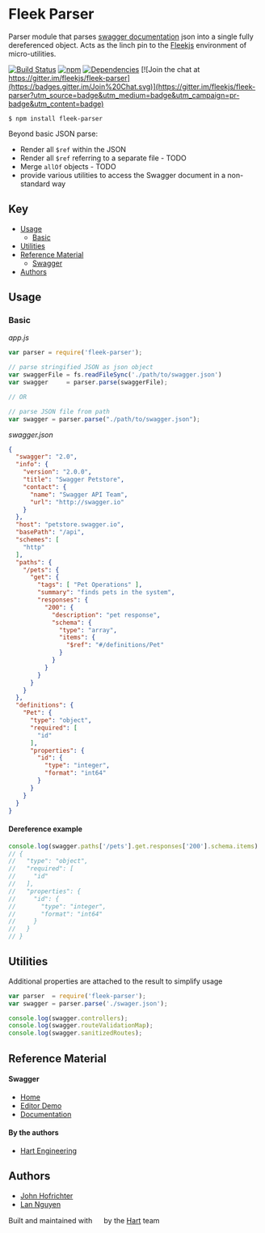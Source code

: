 # Fleek Parser

Parser module that parses [swagger documentation](http://swagger.io/) json into a single fully dereferenced object. Acts as the linch pin to the [Fleekjs](https://github.com/fleekjs) environment of micro-utilities.

[![Build Status](https://travis-ci.org/fleekjs/fleek-parser.svg)](https://travis-ci.org/fleekjs/fleek-parser) [![npm](https://img.shields.io/npm/l/express.svg)](https://github.com/fleekjs/fleek-parser/blob/master/LICENSE)  [![Dependencies](https://img.shields.io/david/fleekjs/fleek-parser.svg)](https://david-dm.org/fleekjs/fleek-parser) [![Join the chat at https://gitter.im/fleekjs/fleek-parser](https://badges.gitter.im/Join%20Chat.svg)](https://gitter.im/fleekjs/fleek-parser?utm_source=badge&utm_medium=badge&utm_campaign=pr-badge&utm_content=badge)

`$ npm install fleek-parser`

Beyond basic JSON parse:
  - Render all `$ref` within the JSON
  - Render all `$ref` referring to a separate file - TODO
  - Merge `allOf` objects - TODO
  - provide various utilities to access the Swagger document in a non-standard way

## Key

- [Usage](#usage)
  - [Basic](#basic)
- [Utilities](#utilities)
- [Reference Material](#reference-material)
  - [Swagger](#swagger)
- [Authors](#authors)

## Usage

### Basic


_app.js_
```javascript
var parser = require('fleek-parser');

// parse stringified JSON as json object
var swaggerFile = fs.readFileSync('./path/to/swagger.json')
var swagger     = parser.parse(swaggerFile);

// OR

// parse JSON file from path
var swagger = parser.parse("./path/to/swagger.json");
```

_swagger.json_
```JSON
{
  "swagger": "2.0",
  "info": {
    "version": "2.0.0",
    "title": "Swagger Petstore",
    "contact": {
      "name": "Swagger API Team",
      "url": "http://swagger.io"
    }
  },
  "host": "petstore.swagger.io",
  "basePath": "/api",
  "schemes": [
    "http"
  ],
  "paths": {
    "/pets": {
      "get": {
        "tags": [ "Pet Operations" ],
        "summary": "finds pets in the system",
        "responses": {
          "200": {
            "description": "pet response",
            "schema": {
              "type": "array",
              "items": {
                "$ref": "#/definitions/Pet"
              }
            }
          }
        }
      }
    }
  },
  "definitions": {
    "Pet": {
      "type": "object",
      "required": [
        "id"
      ],
      "properties": {
        "id": {
          "type": "integer",
          "format": "int64"
        }
      }
    }
  }
}
```

#### Dereference example

```javascript
console.log(swagger.paths['/pets'].get.responses['200'].schema.items)
// {
//   "type": "object",
//   "required": [
//     "id"
//   ],
//   "properties": {
//     "id": {
//       "type": "integer",
//       "format": "int64"
//     }
//   }
// }
```

## Utilities

Additional properties are attached to the result to simplify usage

```javascript
var parser  = require('fleek-parser');
var swagger = parser.parse('./swager.json');

console.log(swagger.controllers);
console.log(swagger.routeValidationMap);
console.log(swagger.sanitizedRoutes);
```


## Reference Material

#### Swagger

- [Home](http://swagger.io/)
- [Editor Demo](http://editor.swagger.io/)
- [Documentation](https://github.com/swagger-api/swagger-spec/blob/master/versions/2.0.md)

#### By the authors

- [Hart Engineering](http://engineering.hart.com/)

## Authors

- [John Hofrichter](https://github.com/johnhof)
- [Lan Nguyen](https://github.com/lan-nguyen91)

Built and maintained with [<img width="15px" src="http://hart.com/wp-content/themes/hart/img/hart_logo.svg">](http://hart.com/) by the [Hart](http://hart.com/) team
